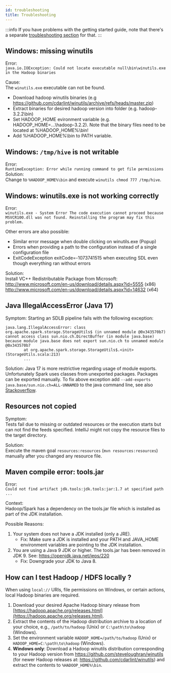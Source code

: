 ```yaml
---
id: troubleshooting
title: Troubleshooting
---
```


:::info
If you have problems with the getting started guide, note that there's a separate [troubleshooting section](../getting-started/troubleshooting/common-problems.md) for that.
:::

## Windows: missing winutils
Error:   
`java.io.IOException: Could not locate executable null\bin\winutils.exe in the Hadoop binaries`

Cause:   
The `winutils.exe` executable can not be found.
- Download hadoop winutils binaries (e.g https://github.com/cdarlint/winutils/archive/refs/heads/master.zip)
- Extract binaries for desired hadoop version into folder (e.g. hadoop-3.2.2\bin)
- Set HADOOP_HOME evironment variable (e.g. HADOOP_HOME=...\hadoop-3.2.2).
  Note that the binary files need to be located at %HADOOP_HOME%\bin!
- Add %HADOOP_HOME%\bin to PATH variable.

## Windows: `/tmp/hive` is not writable 
Error:  
`RuntimeException: Error while running command to get file permissions`  
Solution:   
Change to `%HADOOP_HOME%\bin` and execute `winutils chmod 777 /tmp/hive`.

## Windows: winutils.exe is not working correctly
Error:  
`winutils.exe - System Error The code execution cannot proceed because MSVCR100.dll was not found. Reinstalling the program may fix this problem.`  

Other errors are also possible:
- Similar error message when double clicking on winutils.exe (Popup)
- Errors when providing a path to the configuration instead of a single configuration file
- ExitCodeException exitCode=-1073741515 when executing SDL even though everything ran without errors

Solution:  
Install VC++ Redistributable Package from Microsoft:  
http://www.microsoft.com/en-us/download/details.aspx?id=5555 (x86)  
http://www.microsoft.com/en-us/download/details.aspx?id=14632 (x64)

## Java IllegalAccessError (Java 17)
Symptom:
Starting an SDLB pipeline fails with the following exception:
```
java.lang.IllegalAccessError: class org.apache.spark.storage.StorageUtils$ (in unnamed module @0x343570b7) cannot access class sun.nio.ch.DirectBuffer (in module java.base) because module java.base does not export sun.nio.ch to unnamed module @0x343570b7
        at org.apache.spark.storage.StorageUtils$.<init>(StorageUtils.scala:213)
        ...
```

Solution:
Java 17 is more restrictive regarding usage of module exports. Unfortunately Spark uses classes from unexported packages. Packages can be exported manually. To fix above exception add `--add-exports java.base/sun.nio.ch=ALL-UNNAMED` to the java command line, see also [Stackoverflow](https://stackoverflow.com/questions/72230174/java-17-solution-for-spark-java-lang-noclassdeffounderror-could-not-initializ).

## Resources not copied
Symptom:   
Tests fail due to missing or outdated resources or the execution starts but can not find the feeds specified. 
IntelliJ might not copy the resource files to the target directory.

Solution:   
Execute the maven goal `resources:resources` (`mvn resources:resources`) manually after you changed any resource file.

## Maven compile error: tools.jar
Error:   
`Could not find artifact jdk.tools:jdk.tools:jar:1.7 at specified path ...`

Context:   
Hadoop/Spark has a dependency on the tools.jar file which is installed as part of the JDK installation.

Possible Reasons:  
1. Your system does not have a JDK installed (only a JRE).
    - Fix: Make sure a JDK is installed and your PATH and JAVA_HOME environment variables are pointing to the JDK installation.
1. You are using a Java 9 JDK or higher. The tools.jar has been removed in JDK 9. See: https://openjdk.java.net/jeps/220
    - Fix: Downgrade your JDK to Java 8.

## How can I test Hadoop / HDFS locally ?
When using `local://` URIs, file permissions on Windows, or certain actions, local Hadoop binaries are required.

1. Download your desired Apache Hadoop binary release from [https://hadoop.apache.org/releases.html](https://hadoop.apache.org/releases.html).
1. Extract the contents of the Hadoop distribution archive to a location of your choice, e.g., `/path/to/hadoop` (Unix) or `C:\path\to\hadoop` (Windows).
1. Set the environment variable `HADOOP_HOME=/path/to/hadoop` (Unix) or `HADOOP_HOME=C:\path\to\hadoop` (Windows).
1. **Windows only**: Download a Hadoop winutils distribution corresponding to your Hadoop version from https://github.com/steveloughran/winutils (for newer Hadoop releases at: https://github.com/cdarlint/winutils) and extract the contents to `%HADOOP_HOME%\bin`.
